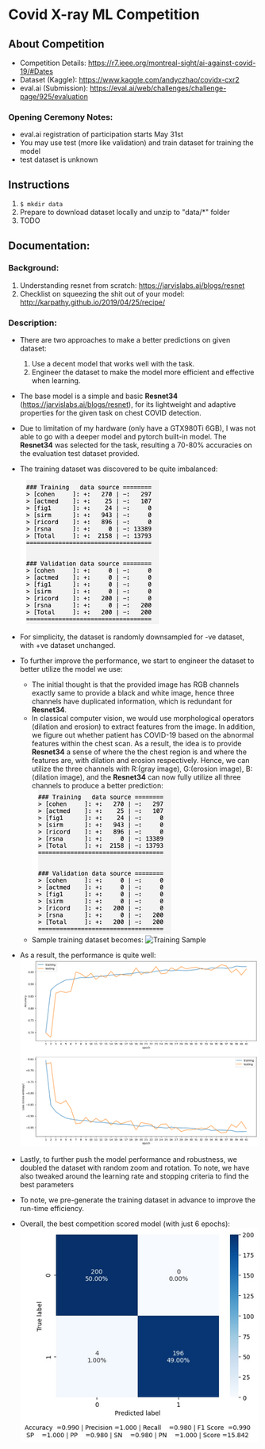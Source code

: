 # Covid X-ray ML Competition

## About Competition
- Competition Details: https://r7.ieee.org/montreal-sight/ai-against-covid-19/#Dates
- Dataset (Kaggle): https://www.kaggle.com/andyczhao/covidx-cxr2
- eval.ai (Submission): https://eval.ai/web/challenges/challenge-page/925/evaluation

### Opening Ceremony Notes:

- eval.ai registration of participation starts May 31st
- You may use test (more like validation) and train dataset for training the model
- test dataset is unknown


## Instructions
1. ```$ mkdir data```
2. Prepare to download dataset locally and unzip to "data/*" folder
3. TODO

## Documentation:
### Background:
1. Understanding resnet from scratch: https://jarvislabs.ai/blogs/resnet
2. Checklist on squeezing the shit out of your model: http://karpathy.github.io/2019/04/25/recipe/


### Description:
- There are two approaches to make a better predictions on given dataset:
    1. Use a decent model that works well with the task.
    2. Engineer the dataset to make the model more efficient and effective when learning.
- The base model is a simple and basic **Resnet34** (https://jarvislabs.ai/blogs/resnet), for its lightweight and adaptive properties for the given task on chest COVID detection.
- Due to limitation of my hardware (only have a GTX980Ti 6GB), I was not able to go with a deeper model and pytorch built-in model. The **Resnet34** was selected for the task, resulting a 70-80% accuracies on the evaluation test dataset provided.
- The training dataset was discovered to be quite imbalanced:
    
    ![dataset](img/dataset.png)
- For simplicity, the dataset is randomly downsampled for -ve dataset, with +ve dataset unchanged.
- To further improve the performance, we start to engineer the dataset to better utilize the model we use:
    - The initial thought is that the provided image has RGB channels exactly same to provide a black and white image, hence three channels have duplicated information, which is redundant for **Resnet34**.
    - In classical computer vision, we would use morphological operators (dilation and erosion) to extract features from the image. In addition, we figure out whether patient has COVID-19 based on the abnormal features within the chest scan. As a result, the idea is to provide **Resnet34** a sense of where the the chest region is and where the features are, with dilation and erosion respectively. Hence, we can utilize the three channels with R:(gray image), G:(erosion image), B:(dilation image), and the **Resnet34** can now fully utilize all three channels to produce a better prediction:
        ![dataset](img/dataset.png)
    - Sample training dataset becomes:
        ![Training Sample](output/CUSTOM-MODEL/v6-custom-3/plot_training-sample.png)
- As a result, the performance is quite well:
    ![Training Progress](output/CUSTOM-MODEL/v6-custom-3/training_progress[v6-custom-3].png)
- Lastly, to further push the model performance and robustness, we doubled the dataset with random zoom and rotation. To note, we have also tweaked around the learning rate and stopping criteria to find the best parameters
- To note, we pre-generate the training dataset in advance to improve the run-time efficiency.
- Overall, the best competition scored model (with just 6 epochs): 
    ![confusion matrix](output/CUSTOM-MODEL/v6-custom-with-aug-3/models/confusion_matrix_6:100.jpg)
